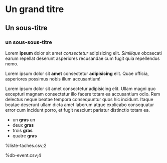 # Un grand titre

## Un sous-titre

### un sous-sous-titre

Lorem **ipsum** dolor sit amet *consectetur* adipisicing elit. *Similique* obcaecati earum repellat deserunt asperiores recusandae cum fugit quia repellendus nemo.

Lorem ipsum dolor sit **amet** consectetur **adipisicing** elit. Quae officia, asperiores possimus nobis illum accusantium!

Lorem ipsum dolor sit amet consectetur adipisicing elit. Ullam magni quo excepturi magnam consectetur illo facere totam ea accusantium odio. Rem delectus neque beatae tempora consequuntur quos hic incidunt. Itaque beatae deserunt ullam dicta amet laborum atque explicabo consequatur error cum incidunt porro, et fugit nesciunt pariatur distinctio totam ea.

- un **gras** un
- deux **gras**
- trois **gras**
- quatre **gras**

%liste-taches.csv;2

%db-event.csv;4
